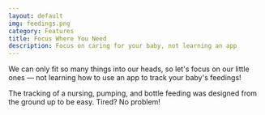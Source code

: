 ```yaml
---
layout: default
img: feedings.png
category: Features
title: Focus Where You Need
description: Focus on caring for your baby, not learning an app
---
```

We can only fit so many things into our heads, so let's focus on our little ones — not learning how to use an app to track your baby's feedings!

The tracking of a nursing, pumping, and bottle feeding was designed from the ground up to be easy. Tired? No problem!
